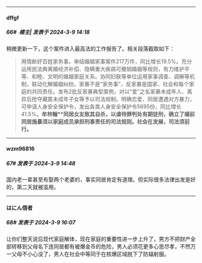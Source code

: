 ﻿
*****

####  dffgf  
##### 66#         楼主| 发表于 2024-3-9 14:18

稍微更新一下，这个案件进入最高法的工作报告了。相关段落截取如下：
 <blockquote>用情断好百姓家务事。审结婚姻家事案件217万件，同比增长19.5%。充分运用民法典离婚经济补偿、隐瞒重大疾病可撤销婚姻等规则，有力维护平等、和睦、文明的婚姻家庭关系。协同妇联等单位运用家事调查、调解等机制，联动化解婚姻纠纷。家暴不是“家务事”，反家暴是国家、社会和每个家庭的共同责任。发布2批反家暴典型案例，对以“爱”之名家暴未成年人、离异后抢夺藏匿未成年子女等予以司法规制。明确恋爱、同居遭遇对方暴力，可申请人身安全保护令，发出各类人身安全保护令5695份，同比增长41.5%。<strong>牟林翰**同居女友致其自杀，以虐待罪判处有期徒刑，确立了婚前同居施暴须以家庭成员承担刑事责任的司法规则。社会在发展，司法须前行。</strong></blockquote>


*****

####  wzm96816  
##### 67#       发表于 2024-3-9 14:48

国内老一辈甚至有娶两个老婆的，事实同居肯定有道理。但实际很多法律出发是好的，第二天就被滥用。


*****

####  はにん信者  
##### 68#       发表于 2024-3-9 16:07

让你们整天说后现代家庭解体，现在家庭的重要性进一步上升了，男方不把财产全部转移到父母名下连同居都有被爆金币的危险，男人必须花更多心思尽孝，不然万一父母不小心没了，男人在社会中等同于在核爆区域脱下了防辐射服。

